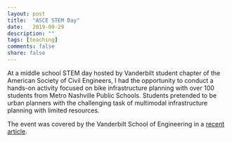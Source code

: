 ```yaml
---
layout: post
title:  "ASCE STEM Day"
date:   2019-09-29
description: ""
tags: [teaching]
comments: false
share: false
---
```


At a middle school STEM day hosted by Vanderbilt student chapter of the American Society of Civil Engineers, I had the opportunity to conduct a hands-on activity focused on bike infrastructure planning with over 100 students from Metro Nashville Public Schools. Students pretended to be urban planners with the challenging task of multimodal infrastructure planning with limited resources.

The event was covered by the Vanderbilt School of Engineering in a [recent article](https://engineering.vanderbilt.edu/news/2019/civil-engineers-at-vanderbilt-host-nashville-stem-program-guide-interactive-experiences-on-campus/).

<figure>
	<a href="{{ site.url }}/images/ASCE_STEM_day.jpg"><img src="{{ site.url }}/images/ASCE_STEM_day.jpg" alt=""></a>
</figure>